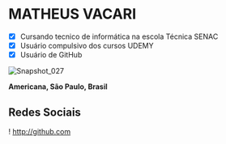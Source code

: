 
# MATHEUS VACARI   

- [x] Cursando tecnico de informática na escola Técnica SENAC
- [x] Usuário compulsivo dos cursos UDEMY
- [x] Usuário de GitHub

![Snapshot_027](https://user-images.githubusercontent.com/42096349/61918618-5a4c1900-af28-11e9-8108-c9ed20cba25a.jpg)

__Americana, São Paulo, Brasil__

## Redes Sociais
! http://github.com






